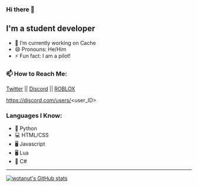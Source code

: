 ### Hi there 👋

## I'm a student developer

- 🔭 I’m currently working on Cache
- 😄 Pronouns: He/Him
- ⚡ Fun fact: I am a pilot!

### 📫 How to Reach Me:
[Twitter](https://www.twitter.com/wotanut1) || [Discord](https://www.discord.com/invite/G993wHvy5d) || [ROBLOX](https://www.roblox.com/groups/9168518/Wotanut-Studios#!/about)

https://discord.com/users/<user_ID>

### Languages I Know:
- 🐍 Python
- 💻 HTML/CSS
- 🖥️ Javascript
- 🖥️ Lua
- 💾 C#
---
[![wotanut's GitHub stats](https://github-readme-stats.vercel.app/api?username=wotanut&theme=radical&show_icons=true)](https://github.com/anuraghazra/github-readme-stats)
